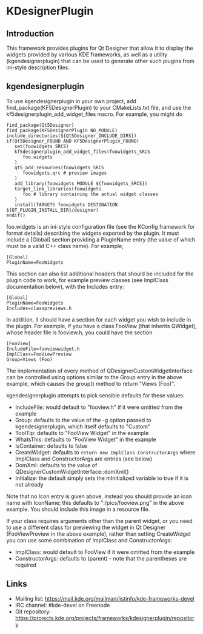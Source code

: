 # KDesignerPlugin

## Introduction

This framework provides plugins for Qt Designer that allow it to display
the widgets provided by various KDE frameworks, as well as a utility
(kgendesignerplugin) that can be used to generate other such plugins
from ini-style description files.

## kgendesignerplugin

To use kgendesignerplugin in your own project, add
  find_package(KF5DesignerPlugin)
to your CMakeLists.txt file, and use the
kf5designerplugin\_add\_widget\_files macro.  For example, you might do

    find_package(Qt5Designer)
    find_package(KF5DesignerPlugin NO_MODULE)
    include_directories(${Qt5Designer_INCLUDE_DIRS})
    if(Qt5Designer_FOUND AND KF5DesignerPlugin_FOUND)
       set(foowidgets_SRCS)
       kf5designerplugin_add_widget_files(foowidgets_SRCS
          foo.widgets
       )
       qt5_add_resources(foowidgets_SRCS
          foowidgets.qrc # preview images
       )
       add_library(foowidgets MODULE ${foowidgets_SRCS})
       target_link_libraries(foowidgets
          foo # library containing the actual widget classes
       )
       install(TARGETS foowidgets DESTINATION ${QT_PLUGIN_INSTALL_DIR}/designer)
    endif()

foo.widgets is an ini-style configuration file (see the KConfig
framework for format details) describing the widgets exported by the
plugin.  It must include a [Global] section providing a PluginName entry
(the value of which must be a valid C++ class name).  For example,

    [Global]
    PluginName=FooWidgets

This section can also list additional headers that should be included
for the plugin code to work, for example preview classes (see ImplClass
documentation below), with the Includes entry:

    [Global]
    PluginName=FooWidgets
    Includes=classpreviews.h

In addition, it should have a section for each widget you wish to
include in the plugin.  For example, if you have a class FooView (that
inherits QWidget), whose header file is fooview.h, you could have the
section

    [FooView]
    IncludeFile=fooviewwidget.h
    ImplClass=FooViewPreview
    Group=Views (Foo)

The implementation of every method of QDesignerCustomWidgetInterface can
be controlled using options similar to the Group entry in the above
example, which causes the group() method to return "Views (Foo)".

kgendesignerplugin attempts to pick sensible defaults for these values:

- IncludeFile: would default to "fooview.h" if it were omitted from the
  example
- Group: defaults to the value of the -g option passed to
  kgendesignerplugin, which itself defaults to "Custom"
- ToolTip: defaults to "FooView Widget" in the example
- WhatsThis: defaults to "FooView Widget" in the example
- IsContainer: defaults to false
- CreateWidget: defaults to `return new ImplClass ConstructorArgs` where
  ImplClass and ConstructorArgs are entries (see below)
- DomXml: defaults to the value of
  QDesignerCustomWidgetInterface::domXml()
- Initialize: the default simply sets the mInitialized variable to true
  if it is not already

Note that no Icon entry is given above, instead you should provide an
icon name with IconName; this defaults to ":/pics/fooview.png" in the
above example.  You should include this image in a resource file.

If your class requires arguments other than the parent widget, or you
need to use a different class for previewing the widget in Qt Designer
(FooViewPreview in the above example), rather than setting CreateWidget
you can use some combination of ImplClass and ConstructorArgs:

- ImplClass: would default to FooView if it were omitted from the
  example
- ConstructorArgs: defaults to (parent) - note that the parentheses
  are required


## Links

- Mailing list: <https://mail.kde.org/mailman/listinfo/kde-frameworks-devel>
- IRC channel: #kde-devel on Freenode
- Git repository: <https://projects.kde.org/projects/frameworks/kdesignerplugin/repository>
